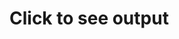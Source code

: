 <h1>Click to see output</h1>
<p class="out" hidden=true>
  1<br>
  1<br>
  2<br>
  3<br>
  5<br>
  8<br>
  13<br>
  21<br>
  34<br>
  55<br>
  89<br>
  144<br>
  233<br>
  377<br>
  610<br>
  987<br>
  1597<br>
  2584<br>
  4181<br>
  6765<br>
  10946<br>
  17711<br>
  28657<br>
  46368<br>
  75025<br>
  121393<br>
  196418<br>
  317811<br>
  514229<br>
  832040<br>
  1346269<br>
  2178309<br>
  3524578<br>
  5702887<br>
  9227465<br>
  14930352<br>
  24157817<br>
  39088169<br>
  63245986<br>
  102334155<br>
  165580141<br>
  267914296<br>
  433494437<br>
  701408733<br>
  1134903170<br>
  1836311903<br>
  2971215073<br>
  4807526976<br>
  7778742049<br>
  12586269025<br>
  20365011074<br>
  32951280099<br>
  53316291173<br>
  86267571272<br>
  139583862445<br>
  225851433717<br>
  365435296162<br>
  591286729879<br>
  956722026041<br>
  1548008755920<br>
  2504730781961<br>
  4052739537881<br>
  6557470319842<br>
  10610209857723<br>
  17167680177565<br>
  27777890035288<br>
  44945570212853<br>
  72723460248141<br>
  117669030460994<br>
  190392490709135<br>
  308061521170129<br>
  498454011879264<br>
  806515533049393<br>
  1304969544928657<br>
  2111485077978050<br>
  3416454622906707<br>
  5527939700884757<br>
  8944394323791464<br>
  14472334024676221<br>
  23416728348467685<br>
  37889062373143906<br>
  61305790721611591<br>
  99194853094755497<br>
  160500643816367088<br>
  259695496911122585<br>
  420196140727489673<br>
  679891637638612258<br>
  1100087778366101931<br>
  1779979416004714189<br>
  2880067194370816120<br>
  4660046610375530309<br>
  7540113804746346429<br>
  12200160415121876738<br>
  19740274219868223167<br>
  31940434634990099905<br>
  51680708854858323072<br>
  83621143489848422977<br>
  135301852344706746049<br>
  218922995834555169026<br>
  354224848179261915075
</p>
<video controls="" name="media" hidden=true><source src="nevergonna.mp4" type="video/mp4"></video>
<script>
  //alert("never gonna give you up");
  document.getElementsByClassName("page-header")[0].remove();
  
  document.addEventListener('DOMContentLoaded', function() {
    //alert("Ready!");
    document.getElementById("content").getElementsByClassName("site-footer")[0].remove();
    document.getElementById("content").getElementsByTagName("video")[0].load();
  }, false);
  
  document.addEventListener('click', () => {
    document.getElementById("content").getElementsByTagName("h1")[0].hidden = true;
    document.getElementById("content").getElementsByClassName("out")[0].hidden = false;
    //document.getElementById("content").getElementsByTagName("video")[0].hidden = false;
    document.getElementById("content").getElementsByTagName("video")[0].play();
  });
</script>
